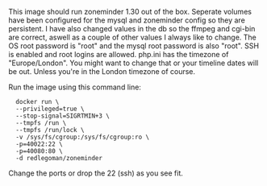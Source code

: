 
This image should run zoneminder 1.30 out of the box. Seperate volumes have been configured for the mysql and zoneminder config so they are persistent. I have also changed values in the db so the ffmpeg and cgi-bin are correct, aswell as a couple of other values I always like to change. The OS root password is "root" and the mysql root password is also "root". SSH is enabled and root logins are allowed.
php.ini has the timezone of "Europe/London". You might want to change that or your timeline dates will be out. Unless you're in the London timezone of course.


Run the image using this command line:

```
  docker run \ 
  --privileged=true \ 
  --stop-signal=SIGRTMIN+3 \ 
  --tmpfs /run \ 
  --tmpfs /run/lock \ 
  -v /sys/fs/cgroup:/sys/fs/cgroup:ro \ 
  -p=40022:22 \ 
  -p=40080:80 \ 
  -d redlegoman/zoneminder
```



Change the ports or drop the 22 (ssh) as you see fit.
